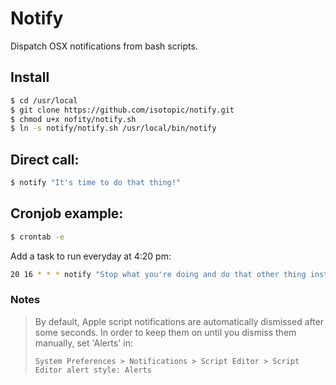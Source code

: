 # Notify
Dispatch OSX notifications from bash scripts.

## Install
```sh
$ cd /usr/local
$ git clone https://github.com/isotopic/notify.git
$ chmod u+x nofity/notify.sh
$ ln -s notify/notify.sh /usr/local/bin/notify
```

## Direct call:
```sh
$ notify "It's time to do that thing!"
```

## Cronjob example:
```sh
$ crontab -e
```

Add a task to run everyday at 4:20 pm:
```sh
20 16 * * * notify "Stop what you're doing and do that other thing instead!"
```

### Notes
> By default, Apple script notifications are automatically dismissed after some seconds.
> In order to keep them on until you dismiss them manually, set 'Alerts' in:
>
> `System Preferences > Notifications > Script Editor > Script Editor alert style: Alerts`
